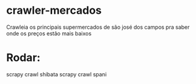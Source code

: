 # crawler-mercados
Crawleia os principais supermercados de são josé dos campos pra saber onde os preços estão mais baixos

# Rodar:
scrapy crawl shibata
scrapy crawl spani

